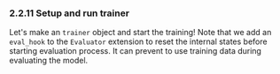 ### 2.2.11 Setup and run trainer

Let's make an `trainer` object and start the training! Note that we add an `eval_hook` to the `Evaluator` extension to reset the internal states before starting evaluation process. It can prevent to use training data during evaluating the model.
